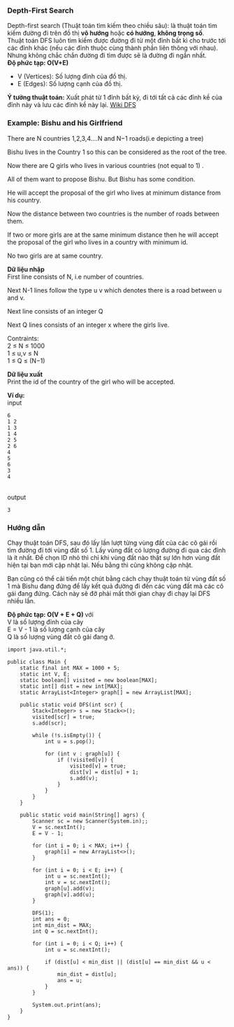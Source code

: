 ### Depth-First Search
Depth-first search (Thuật toán tìm kiếm theo chiều sâu): là thuật toán tìm kiếm đường đi trên đồ thị <b>vô hướng</b> hoặc <b> có hướng</b>, <b>không trọng số</b>.<br/>
Thuật toán DFS luôn tìm kiếm được đường đi từ một đỉnh bất kì cho trước tới các đỉnh khác (nếu các đỉnh thuộc cùng thành phần liên thông với nhau). Nhưng không chắc chắn đường đi tìm được sẽ là đường đi ngắn nhất.</br>
<b>Độ phức tạp: O(V+E)</b>
-   V (Vertices): Số lượng đỉnh của đồ thị.
-   E (Edges): Số lượng cạnh của đồ thị.

<b>Ý tưởng thuật toán:</b>
Xuất phát từ 1 đỉnh bất kỳ, đi tới tất cả các đỉnh kề của đỉnh này và lưu các đỉnh kề này lại.
[Wiki DFS](https://vi.wikipedia.org/wiki/T%C3%ACm_ki%E1%BA%BFm_theo_chi%E1%BB%81u_s%C3%A2u)

### Example: Bishu and his Girlfriend

There are N countries 1,2,3,4....N and N−1 roads(i.e depicting a tree)

Bishu lives in the Country 1 so this can be considered as the root of the tree.

Now there are Q girls who lives in various countries (not equal to 1) .

All of them want to propose Bishu. But Bishu has some condition.

He will accept the proposal of the girl who lives at minimum distance from his country.

Now the distance between two countries is the number of roads between them.

If two or more girls are at the same minimum distance then he will accept the proposal of the girl who lives in a country with minimum id.

No two girls are at same country.

<b>Dữ liệu nhập</b> <br/>
First line consists of N, i.e number of countries.

Next N-1 lines follow the type u v which denotes there is a road between u and v.

Next line consists of an integer Q

Next Q lines consists of an integer x where the girls live.

Contraints: <br/>
2 ≤ N ≤ 1000 <br/>
1 ≤ u,v ≤ N <br/>
1 ≤ Q ≤ (N−1) <br/>

<b>Dữ liệu xuất</b> <br/>
Print the id of the country of the girl who will be accepted.

<b>Ví dụ:</b>
<br/>input
```
6
1 2
1 3
1 4
2 5
2 6
4
5
6
3
4
```
<br/> output
```
3
```
### Hướng dẫn
Chạy thuật toán DFS, sau đó lấy lần lượt từng vùng đất của các cô gái rồi tìm đường đi tới vùng đất số 1. Lấy vùng đất có lượng đường đi qua các đỉnh là ít nhất. Để chọn ID nhỏ thì chỉ khi vùng đất nào thật sự lớn hơn vùng đất hiện tại bạn mới cập nhật lại. Nếu bằng thì cũng không cập nhật.

Bạn cũng có thể cải tiến một chút bằng cách chạy thuật toán từ vùng đất số 1 mà Bishu đang đứng để lấy kết quả đường đi đến các vùng đất mà các cô gái đang đứng. Cách này sẽ đỡ phải mất thời gian chạy đi chạy lại DFS nhiều lần.

<b>Độ phức tạp: O(V + E + Q) </b>với <br/>V là số lượng đỉnh của cây<br/> E = V - 1 là số lượng cạnh của cây <br/> Q là số lượng vùng đất cô gái đang ở.

```
import java.util.*;

public class Main {
    static final int MAX = 1000 + 5;
    static int V, E;
    static boolean[] visited = new boolean[MAX];
    static int[] dist = new int[MAX];
    static ArrayList<Integer> graph[] = new ArrayList[MAX];

    public static void DFS(int scr) {
        Stack<Integer> s = new Stack<>();
        visited[scr] = true;
        s.add(scr);

        while (!s.isEmpty()) {
            int u = s.pop();

            for (int v : graph[u]) {
                if (!visited[v]) {
                    visited[v] = true;
                    dist[v] = dist[u] + 1;
                    s.add(v);
                }
            }
        }
    }

    public static void main(String[] agrs) {
        Scanner sc = new Scanner(System.in);;
        V = sc.nextInt();
        E = V - 1;

        for (int i = 0; i < MAX; i++) {
            graph[i] = new ArrayList<>();
        }

        for (int i = 0; i < E; i++) {
            int u = sc.nextInt();
            int v = sc.nextInt();
            graph[u].add(v);
            graph[v].add(u);
        }

        DFS(1);
        int ans = 0;
        int min_dist = MAX;
        int Q = sc.nextInt();

        for (int i = 0; i < Q; i++) {
            int u = sc.nextInt();

            if (dist[u] < min_dist || (dist[u] == min_dist && u < ans)) {
                min_dist = dist[u];
                ans = u;
            }
        }

        System.out.print(ans);
    }
}
```


